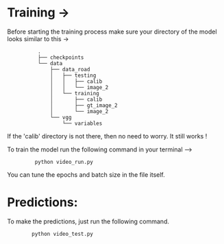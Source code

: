 # Training ->

Before starting the training process make sure your directory of the model looks similar to this ->

              .
              ├── checkpoints
              └── data
                  ├── data_road
                  │   ├── testing
                  │   │   ├── calib
                  │   │   └── image_2
                  │   └── training
                  │       ├── calib
                  │       ├── gt_image_2
                  │       └── image_2
                  └── vgg
                      └── variables


If the 'calib' directory is not there, then no need to worry. It still works !

To train the model run the following command in your terminal -->

             python video_run.py

You can tune the epochs and batch size in the file itself.

# Predictions: 

To make the predictions, just run the following command.

            python video_test.py
